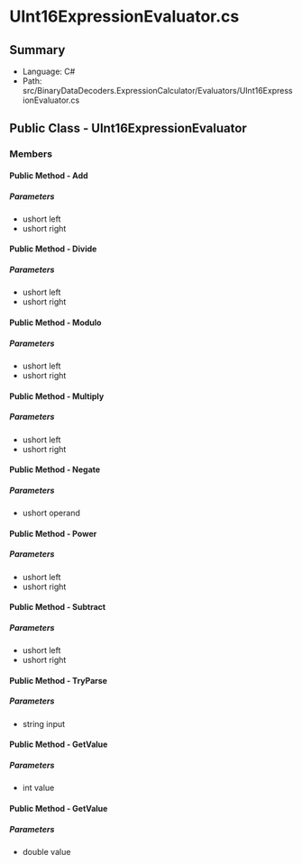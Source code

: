 ﻿# UInt16ExpressionEvaluator.cs

## Summary

* Language: C#
* Path: src/BinaryDataDecoders.ExpressionCalculator/Evaluators/UInt16ExpressionEvaluator.cs

## Public Class - UInt16ExpressionEvaluator

### Members

#### Public Method - Add

#####  Parameters

 - ushort left 
 - ushort right 

#### Public Method - Divide

#####  Parameters

 - ushort left 
 - ushort right 

#### Public Method - Modulo

#####  Parameters

 - ushort left 
 - ushort right 

#### Public Method - Multiply

#####  Parameters

 - ushort left 
 - ushort right 

#### Public Method - Negate

#####  Parameters

 - ushort operand 

#### Public Method - Power

#####  Parameters

 - ushort left 
 - ushort right 

#### Public Method - Subtract

#####  Parameters

 - ushort left 
 - ushort right 

#### Public Method - TryParse

#####  Parameters

 - string input 

#### Public Method - GetValue

#####  Parameters

 - int value 

#### Public Method - GetValue

#####  Parameters

 - double value 


